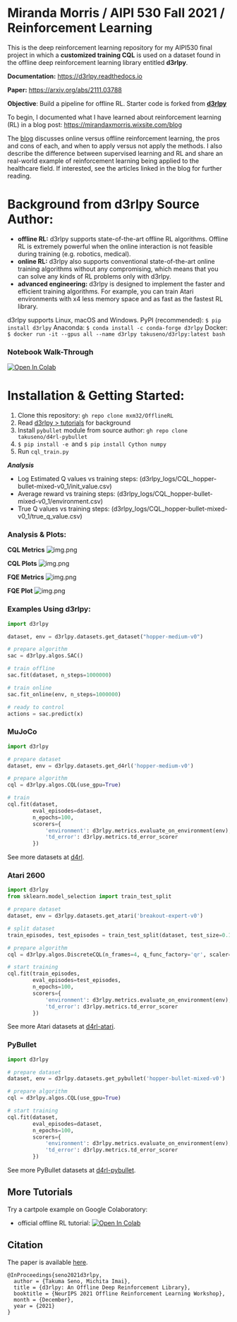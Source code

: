 # Miranda Morris / AIPI 530 Fall 2021 / Reinforcement Learning

This is the deep reinforcement learning repository for my AIPI530  final project in which a **customized training CQL** is used on a dataset found in the offline deep reinforcement learning library entitled **d3rlpy**.

**Documentation:** https://d3rlpy.readthedocs.io

**Paper:** https://arxiv.org/abs/2111.03788

**Objective**: Build a pipeline for offline RL. 
Starter code is forked from [**d3rlpy**](https://github.com/takuseno/d3rlpy)

To begin, I documented what I have learned about reinforcement learning (RL) in a blog post: https://mirandaxmorris.wixsite.com/blog

The [blog](https://mirandaxmorris.wixsite.com/blog) discusses online versus offline reinforcement learning, the pros and cons of each, and when to apply versus not apply the methods.
I also describe the difference between supervised learning and RL and share an real-world example of reinforcement learning being applied to the healthcare field. If interested, see the articles linked in the blog for further reading.

# Background from d3rlpy Source Author:
* **offline RL:** d3rlpy supports state-of-the-art offline RL algorithms. Offline RL is extremely powerful when the online interaction is not feasible during training (e.g. robotics, medical).
* **online RL:** d3rlpy also supports conventional state-of-the-art online training algorithms without any compromising, which means that you can solve any kinds of RL problems only with d3rlpy.
* **advanced engineering:** d3rlpy is designed to implement the faster and efficient training algorithms. For example, you can train Atari environments with x4 less memory space and as fast as the fastest RL library.
 
d3rlpy supports Linux, macOS and Windows.
PyPI (recommended): `$ pip install d3rlpy`
Anaconda: `$ conda install -c conda-forge d3rlpy`
Docker: `$ docker run -it --gpus all --name d3rlpy takuseno/d3rlpy:latest bash`


### Notebook Walk-Through 
[![Open In Colab](https://colab.research.google.com/assets/colab-badge.svg)](https://colab.research.google.com/drive/19xizG5JGTMsXHRCFckbxR9Yr5Zc8n59U?usp=sharing)


# Installation & Getting Started:

1. Clone this repository: `gh repo clone mxm32/OfflineRL`
2. Read [d3rlpy > tutorials](https://github.com/takuseno/d3rlpy/tree/master/tutorials) for background
3. Install `pybullet` module from source author: `gh repo clone takuseno/d4rl-pybullet`
4. `$ pip install -e `and `$ pip install Cython numpy`
5. Run `cql_train.py`

***Analysis***
* Log Estimated Q values vs training steps: (d3rlpy_logs/CQL_hopper-bullet-mixed-v0_1/init_value.csv)
* Average reward vs training steps: (d3rlpy_logs/CQL_hopper-bullet-mixed-v0_1/environment.csv)
* True Q values vs training steps: (d3rlpy_logs/CQL_hopper-bullet-mixed-v0_1/true_q_value.csv)


### Analysis & Plots: 

**CQL Metrics**
![img.png](CQL_analysis.png)

**CQL Plots**
![img.png](CQL_plots.png)

**FQE Metrics**
![img.png](FQE_analysis.png)

**FQE Plot**
![img.png](FQE_plot.png)



### Examples Using d3rlpy:  
```py
import d3rlpy

dataset, env = d3rlpy.datasets.get_dataset("hopper-medium-v0")

# prepare algorithm
sac = d3rlpy.algos.SAC()

# train offline
sac.fit(dataset, n_steps=1000000)

# train online
sac.fit_online(env, n_steps=1000000)

# ready to control
actions = sac.predict(x)
```

### MuJoCo
```py
import d3rlpy

# prepare dataset
dataset, env = d3rlpy.datasets.get_d4rl('hopper-medium-v0')

# prepare algorithm
cql = d3rlpy.algos.CQL(use_gpu=True)

# train
cql.fit(dataset,
        eval_episodes=dataset,
        n_epochs=100,
        scorers={
            'environment': d3rlpy.metrics.evaluate_on_environment(env),
            'td_error': d3rlpy.metrics.td_error_scorer
        })
```
See more datasets at [d4rl](https://github.com/rail-berkeley/d4rl).

### Atari 2600
```py
import d3rlpy
from sklearn.model_selection import train_test_split

# prepare dataset
dataset, env = d3rlpy.datasets.get_atari('breakout-expert-v0')

# split dataset
train_episodes, test_episodes = train_test_split(dataset, test_size=0.1)

# prepare algorithm
cql = d3rlpy.algos.DiscreteCQL(n_frames=4, q_func_factory='qr', scaler='pixel', use_gpu=True)

# start training
cql.fit(train_episodes,
        eval_episodes=test_episodes,
        n_epochs=100,
        scorers={
            'environment': d3rlpy.metrics.evaluate_on_environment(env),
            'td_error': d3rlpy.metrics.td_error_scorer
        })
```
See more Atari datasets at [d4rl-atari](https://github.com/takuseno/d4rl-atari).

### PyBullet

```py
import d3rlpy

# prepare dataset
dataset, env = d3rlpy.datasets.get_pybullet('hopper-bullet-mixed-v0')

# prepare algorithm
cql = d3rlpy.algos.CQL(use_gpu=True)

# start training
cql.fit(dataset,
        eval_episodes=dataset,
        n_epochs=100,
        scorers={
            'environment': d3rlpy.metrics.evaluate_on_environment(env),
            'td_error': d3rlpy.metrics.td_error_scorer
        })
```
See more PyBullet datasets at [d4rl-pybullet](https://github.com/takuseno/d4rl-pybullet).

## More Tutorials
Try a cartpole example on Google Colaboratory:
 * official offline RL tutorial: [![Open In Colab](https://colab.research.google.com/assets/colab-badge.svg)](https://colab.research.google.com/github/takuseno/d3rlpy/blob/master/tutorials/cartpole.ipynb)

## Citation
The paper is available [here](https://arxiv.org/abs/2111.03788).
```
@InProceedings{seno2021d3rlpy,
  author = {Takuma Seno, Michita Imai},
  title = {d3rlpy: An Offline Deep Reinforcement Library},
  booktitle = {NeurIPS 2021 Offline Reinforcement Learning Workshop},
  month = {December},
  year = {2021}
}
```
